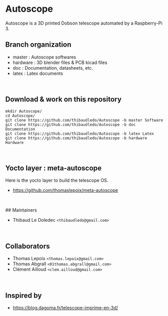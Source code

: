 # Autoscope

Autoscope is a 3D printed Dobson telescope automated by a Raspberry-Pi 3.

## Branch organization

- master : Autoscope softwares
- hardware : 3D blender files & PCB kicad files
- doc : Documentation, datasheets, etc.
- latex : Latex documents

<br>

## Download & work on this repository

```
mkdir Autoscope/
cd Autoscope/
git clone https://github.com/thibaudledo/Autoscope -b master Software
git clone https://github.com/thibaudledo/Autoscope -b doc Documentation
git clone https://github.com/thibaudledo/Autoscope -b latex Latex
git clone https://github.com/thibaudledo/Autoscope -b hardware Hardware
```

<br>

## Yocto layer : meta-autoscope

Here is the yocto layer to build the telescope OS.

- https://github.com/thomaslepoix/meta-autoscope

<br>


## Maintainers

- Thibaud Le Doledec `<thibaudledo@gmail.com>`

<br>

## Collaborators

- Thomas Lepoix `<thomas.lepoix@gmail.com>`
- Thomas Abgrall `<01thomas.abgrall@gmail.com>`
- Clément Ailloud `<clem.ailloud@gmail.com>`

<br>

## Inspired by

- https://blog.dagoma.fr/telescope-imprime-en-3d/


